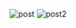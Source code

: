 ![post](https://user-images.githubusercontent.com/94756062/182465175-5c130db3-bc7c-411c-a173-498ffa322c82.png)
![post2](https://user-images.githubusercontent.com/94756062/182465437-34961d58-8da8-4d26-9a3a-be6338a82cd9.png)
